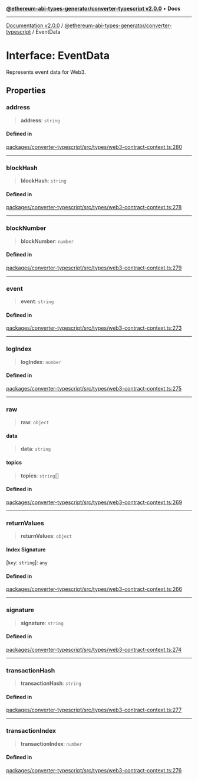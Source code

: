 [**@ethereum-abi-types-generator/converter-typescript v2.0.0**](../README.md) • **Docs**

***

[Documentation v2.0.0](../../../packages.md) / [@ethereum-abi-types-generator/converter-typescript](../README.md) / EventData

# Interface: EventData

Represents event data for Web3.

## Properties

### address

> **address**: `string`

#### Defined in

[packages/converter-typescript/src/types/web3-contract-context.ts:280](https://github.com/niZmosis/ethereum-abi-types-generator/blob/51c0ac8a6ea35330201860f8469daa0efc6ae8f2/packages/converter-typescript/src/types/web3-contract-context.ts#L280)

***

### blockHash

> **blockHash**: `string`

#### Defined in

[packages/converter-typescript/src/types/web3-contract-context.ts:278](https://github.com/niZmosis/ethereum-abi-types-generator/blob/51c0ac8a6ea35330201860f8469daa0efc6ae8f2/packages/converter-typescript/src/types/web3-contract-context.ts#L278)

***

### blockNumber

> **blockNumber**: `number`

#### Defined in

[packages/converter-typescript/src/types/web3-contract-context.ts:279](https://github.com/niZmosis/ethereum-abi-types-generator/blob/51c0ac8a6ea35330201860f8469daa0efc6ae8f2/packages/converter-typescript/src/types/web3-contract-context.ts#L279)

***

### event

> **event**: `string`

#### Defined in

[packages/converter-typescript/src/types/web3-contract-context.ts:273](https://github.com/niZmosis/ethereum-abi-types-generator/blob/51c0ac8a6ea35330201860f8469daa0efc6ae8f2/packages/converter-typescript/src/types/web3-contract-context.ts#L273)

***

### logIndex

> **logIndex**: `number`

#### Defined in

[packages/converter-typescript/src/types/web3-contract-context.ts:275](https://github.com/niZmosis/ethereum-abi-types-generator/blob/51c0ac8a6ea35330201860f8469daa0efc6ae8f2/packages/converter-typescript/src/types/web3-contract-context.ts#L275)

***

### raw

> **raw**: `object`

#### data

> **data**: `string`

#### topics

> **topics**: `string`[]

#### Defined in

[packages/converter-typescript/src/types/web3-contract-context.ts:269](https://github.com/niZmosis/ethereum-abi-types-generator/blob/51c0ac8a6ea35330201860f8469daa0efc6ae8f2/packages/converter-typescript/src/types/web3-contract-context.ts#L269)

***

### returnValues

> **returnValues**: `object`

#### Index Signature

 \[`key`: `string`\]: `any`

#### Defined in

[packages/converter-typescript/src/types/web3-contract-context.ts:266](https://github.com/niZmosis/ethereum-abi-types-generator/blob/51c0ac8a6ea35330201860f8469daa0efc6ae8f2/packages/converter-typescript/src/types/web3-contract-context.ts#L266)

***

### signature

> **signature**: `string`

#### Defined in

[packages/converter-typescript/src/types/web3-contract-context.ts:274](https://github.com/niZmosis/ethereum-abi-types-generator/blob/51c0ac8a6ea35330201860f8469daa0efc6ae8f2/packages/converter-typescript/src/types/web3-contract-context.ts#L274)

***

### transactionHash

> **transactionHash**: `string`

#### Defined in

[packages/converter-typescript/src/types/web3-contract-context.ts:277](https://github.com/niZmosis/ethereum-abi-types-generator/blob/51c0ac8a6ea35330201860f8469daa0efc6ae8f2/packages/converter-typescript/src/types/web3-contract-context.ts#L277)

***

### transactionIndex

> **transactionIndex**: `number`

#### Defined in

[packages/converter-typescript/src/types/web3-contract-context.ts:276](https://github.com/niZmosis/ethereum-abi-types-generator/blob/51c0ac8a6ea35330201860f8469daa0efc6ae8f2/packages/converter-typescript/src/types/web3-contract-context.ts#L276)
